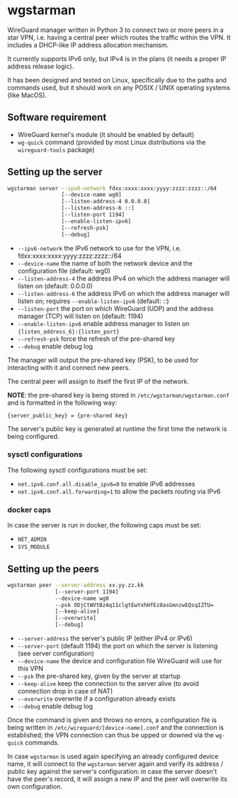 # wgstarman

WireGuard manager written in Python 3 to connect two or more peers in a star VPN, i.e. having a central peer which routes the traffic within the VPN. It includes a DHCP-like IP address allocation mechanism.

It currently supports IPv6 only, but IPv4 is in the plans (it needs a proper IP address release logic).

It has been designed and tested on Linux, specifically due to the paths and commands used, but it should work on any POSIX / UNIX operating systems (like MacOS).

## Software requirement

- WireGuard kernel's module (it should be enabled by default)
- `wg-quick` command (provided by most Linux distributions via the `wireguard-tools` package)

## Setting up the server

```bash
wgstarman server --ipv6-network fdxx:xxxx:xxxx:yyyy:zzzz:zzzz::/64
                 [--device-name wg0]
                 [--listen-address-4 0.0.0.0]
                 [--listen-address-6 ::]
                 [--listen-port 1194]
                 [--enable-listen-ipv6]
                 [--refresh-psk]
                 [--debug]
```

- `--ipv6-network` the IPv6 network to use for the VPN, i.e. fdxx:xxxx:xxxx:yyyy:zzzz:zzzz::/64
- `--device-name` the name of both the network device and the configuration file (default: wg0)
- `--listen-address-4` the address IPv4 on which the address manager will listen on (default: 0.0.0.0)
- `--listen-address-6` the address IPv6 on which the address manager will listen on; requires `--enable-listen-ipv6` (default: ::)
- `--listen-port` the port on which WireGuard (UDP) and the address manager (TCP) will listen on (default: 1194)
- `--enable-listen-ipv6` enable address manager to listen on `{listen_address_6}:{listen_port}`
- `--refresh-psk` force the refresh of the pre-shared key
- `--debug` enable debug log

The manager will output the pre-shared key (PSK), to be used for interacting with it and connect new peers.

The central peer will assign to itself the first IP of the network.

**NOTE**: the pre-shared key is being stored in `/etc/wgstarman/wgstarman.conf` and is formatted in the following way:

`{server_public_key} = {pre-shared key}`

The server's public key is generated at runtime the first time the network is being configured.

### sysctl configurations

The following sysctl configurations must be set:

- `net.ipv6.conf.all.disable_ipv6=0` to enable IPv6 addresses
- `net.ipv6.conf.all.forwarding=1` to allow the packets routing via IPv6

### docker caps

In case the server is run in docker, the following caps must be set:

- `NET_ADMIN`
- `SYS_MODULE`

## Setting up the peers

```bash
wgstarman peer --server-address xx.yy.zz.kk
               [--server-port 1194]
               --device-name wg0
               --psk ODjCtWVtBzAq11clgtEwYxhHfEz8asGmnzwEQsqIZTU=
               [--keep-alive]
               [--overwrite]
               [--debug]
```

- `--server-address` the server's public IP (either IPv4 or IPv6)
- `--server-port` (default 1194) the port on which the server is listening (see server configuration)
- `--device-name` the device and configuration file WireGuard will use for this VPN
- `--psk` the pre-shared key, given by the server at startup
- `--keep-alive` keep the connection to the server alive (to avoid connection drop in case of NAT)
- `--overwrite` overwrite if a configuration already exists
- `--debug` enable debug log

Once the command is given and throws no errors, a configuration file is being written in `/etc/wireguard/[device-name].conf` and the connection is established; the VPN connection can thus be upped or downed via the `wg-quick` commands.

In case `wgstarman` is used again specifying an already configured device name, it will connect to the `wgstarman` server again and verify its address / public key against the server's configuration: in case the server doesn't have the peer's record, it will assign a new IP and the peer will overwrite its own configuration.